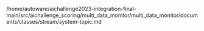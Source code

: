 /home/autoware/aichallenge2023-integration-final-main/src/aichallenge_scoring/multi_data_monitor/multi_data_monitor/documents/classes/stream/system-topic.md